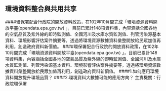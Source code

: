 ## 環境資料整合與共用共享

####環保署配合行政院的開放資料政策，在102年10月間完成「環境資源資料開放平臺(opendata.epa.gov.tw) 」，目前已累計148項資料集，內容涵括全國各地的空氣品質及紫外線的即時監測值、全國河川及水庫水質監測值、列管污染源基本資料、環境影響評估案件摘要等，透過將環境資源數據資料彙整開放給民眾加值再利用，創造政府資料新價值。
####環保署配合行政院的開放資料政策，在102年10月間完成「環境資源資料開放平臺(opendata.epa.gov.tw) 」，目前已累計148項資料集，內容涵括全國各地的空氣品質及紫外線的即時監測值、全國河川及水庫水質監測值、列管污染源基本資料、環境影響評估案件摘要等，透過將環境資源數據資料彙整開放給民眾加值再利用，創造政府資料新價值。
####1.如何應用環境資料開放提升環境品質？
####2.環境資料大數據可能的應用方向？
主責機關：行政院環保署